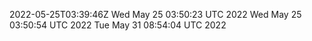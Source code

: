 2022-05-25T03:39:46Z
Wed May 25 03:50:23 UTC 2022
Wed May 25 03:50:54 UTC 2022
Tue May 31 08:54:04 UTC 2022
